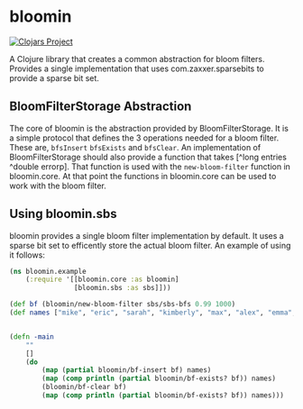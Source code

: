 # bloomin
[![Clojars Project](http://clojars.org/bloomin/latest-version.svg)](http://clojars.org/bloomin)

A Clojure library that creates a common abstraction for bloom filters.
Provides a single implementation that uses com.zaxxer.sparsebits to provide a
sparse bit set.

## BloomFilterStorage Abstraction

The core of bloomin is the abstraction provided by BloomFilterStorage. It is a
simple protocol that defines the 3 operations needed for a bloom filter. These
are, `bfsInsert` `bfsExists` and `bfsClear`. An implementation of BloomFilterStorage
should also provide a function that takes [^long entries ^double errorp]. That function
is used with the `new-bloom-filter` function in bloomin.core. At that point the
functions in bloomin.core can be used to work with the bloom filter.


## Using bloomin.sbs

bloomin provides a single bloom filter implementation by default. It uses a
sparse bit set to efficently store the actual bloom filter. An example of using it
follows:

```clojure
(ns bloomin.example
    (:require '[[bloomin.core :as bloomin]
                [bloomin.sbs :as sbs]]))

(def bf (bloomin/new-bloom-filter sbs/sbs-bfs 0.99 1000)
(def names ["mike", "eric", "sarah", "kimberly", "max", "alex", "emma", "lucy"]


(defn -main
    ""
    []
    (do
        (map (partial bloomin/bf-insert bf) names)
        (map (comp println (partial bloomin/bf-exists? bf)) names)
        (bloomin/bf-clear bf)
        (map (comp println (partial bloomin/bf-exists? bf)) names)))
```
